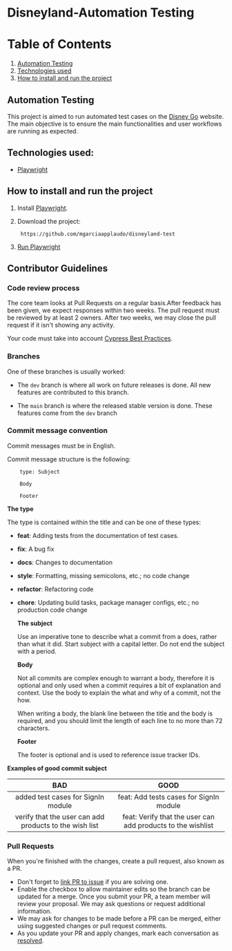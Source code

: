# Disneyland-Automation Testing

# Table of Contents
1. [Automation Testing](#automation-testing)
2. [Technologies used](#technologies-used)
3. [How to install and run the project](#how-to-install-and-run-the-project)

## Automation Testing
This project is aimed to run automated test cases on the
[Disney Go](https://disneyworld.disney.go.com) website. The main objective is to ensure
the main functionalities and user workflows are running as expected.

## Technologies used:

* [Playwright](https://playwright.dev/)

## How to install and run the project
1. Install [Playwright](https://playwright.dev/docs/intro).
2. Download the project:

        https://github.com/mgarciaapplaudo/disneyland-test

3. [Run Playwright](https://playwright.dev/docs/running-tests)

## Contributor Guidelines

### Code review process

The core team looks at Pull Requests on a regular basis.After feedback has
been given, we expect responses within two weeks. The pull request must be
reviewed by at least 2 owners. After two weeks, we may close the pull request
if it isn't showing any activity.

Your code must take into account [Cypress Best Practices](https://docs.cypress.io/guides/references/best-practices).

### Branches

One of these branches is usually worked:

* The `dev` branch is where all work on future releases is done. All new features are contributed to this branch.

* The `main` branch is where the released stable version is done. These features come from the `dev` branch

### Commit message convention

Commit messages must be in English.

Commit message structure is the following:

        type: Subject

        Body

        Footer


   **The type**

The type is contained within the title and can be one of these types:

* **feat**: Adding tests from the documentation of test cases.
* **fix**: A bug fix
* **docs**: Changes to documentation
* **style**: Formatting, missing semicolons, etc.; no code change
* **refactor**: Refactoring code
* **chore**: Updating build tasks, package manager configs, etc.; no production code change


   **The subject**
   
   Use an imperative tone to describe what a commit from a does,
   rather than what it did. Start subject with a capital letter.
   Do not end the subject with a period.
   
   **Body**

   Not all commits are complex enough to warrant a body, therefore it is
   optional and only used when a commit requires a bit of explanation and
   context. Use the body to explain the what and why of a commit, not the how.

   When writing a body, the blank line between the title and the body is
   required, and you should limit the length of each line to no more than 72
   characters.
   
   **Footer**
   
   The footer is optional and is used to reference issue tracker IDs.

**Examples of good commit subject**

|                          BAD                           |                            GOOD                             |
|:------------------------------------------------------:|:-----------------------------------------------------------:|
|           added test cases for SignIn module           |           feat: Add tests cases for SignIn module           |
| verify that the user can add products to the wish list | feat: Verify that the user can add products to the wishlist |

### Pull Requests
When you're finished with the changes, create a pull request, also known as a PR.
* Don't forget to [link PR to issue](https://docs.github.com/en/issues/tracking-your-work-with-issues/linking-a-pull-request-to-an-issue)
if you are solving one.
* Enable the checkbox to allow maintainer edits so the branch can be updated for 
a merge. Once you submit your PR, a team member will review your proposal.
We may ask questions or request additional information.
* We may ask for changes to be made before a PR can be merged, either using
suggested changes or pull request comments.
* As you update your PR and apply changes, mark each conversation as [resolved](https://docs.github.com/en/github/collaborating-with-issues-and-pull-requests/commenting-on-a-pull-request#resolving-conversations).
